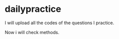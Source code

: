 # dailypractice

I will upload all the codes of the questions I practice.

Now i will check methods.
